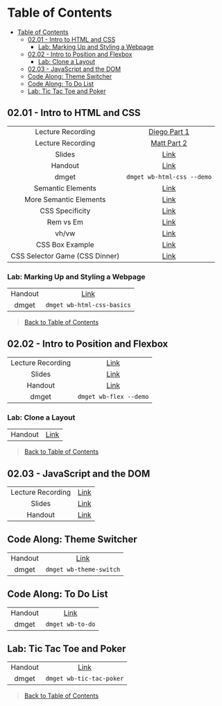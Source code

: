 # Table of Contents

- [Table of Contents](#table-of-contents)
  - [02.01 - Intro to HTML and CSS](#0201---intro-to-html-and-css)
    - [Lab: Marking Up and Styling a Webpage](#lab-marking-up-and-styling-a-webpage)
  - [02.02 - Intro to Position and Flexbox](#0202---intro-to-position-and-flexbox)
    - [Lab: Clone a Layout](#lab-clone-a-layout)
  - [02.03 - JavaScript and the DOM](#0203---javascript-and-the-dom)
  - [Code Along: Theme Switcher](#code-along-theme-switcher)
  - [Code Along: To Do List](#code-along-to-do-list)
  - [Lab: Tic Tac Toe and Poker](#lab-tic-tac-toe-and-poker)

## 02.01 - Intro to HTML and CSS

|  |  |
| :---: | :---: |
| Lecture Recording | [Diego Part 1](https://strategiced.zoom.us/rec/share/ynjZ_nIbjBcFt4EUQihZh-wK-QMj_eQ0XTvbOKCU1Tyj7AC6yI-9XVWaVIy7LtA9.i0YA-X0XAYWsZdoO?startTime=1714694729000) |
| Lecture Recording | [Matt Part 2](https://strategiced.zoom.us/rec/share/BYzLTtMkMImPtFcgN4RSHacn4HWpjz3S5Sou42z5Ew9PkDsPligEVPrHAUzT3jHL.VNBAJ_usprQOKoCx) |
| Slides | [Link](https://ed.devmountain.com/materials/ogptlh2/slides/wb-html-css/) |
| Handout | [Link](https://ed.devmountain.com/materials/ogptlh2/lectures/wb-html-css/) |
| dmget | `dmget wb-html-css --demo` |
| Semantic Elements | [Link](https://www.semrush.com/blog/semantic-html5-guide/) |
| More Semantic Elements | [Link](https://www.freecodecamp.org/news/semantic-html5-elements/) |
| CSS Specificity | [Link](https://css-tricks.com/specifics-on-css-specificity/) |
| Rem vs Em | [Link](https://refine.dev/blog/rem-vs-em/#when-to-use-em-and-rem-units-in-css) |
| vh/vw | [Link](https://www.youtube.com/watch?v=ru3U8MHbFFI&ab_channel=KevinPowell) |
| CSS Box Example | [Link](https://web.dev/static/learn/css/box-model/image/three-photo-frames-610a106217f8d_1440.jpg) |
| CSS Selector Game (CSS Dinner) | [Link](https://flukeout.github.io/#) |

### Lab: Marking Up and Styling a Webpage

|  |  |
| :---: | :---: |
| Handout | [Link](https://ed.devmountain.com/materials/ogptlh2/exercises/wb-html-css-basics/) |
| dmget | `dmget wb-html-css-basics` |

> [Back to Table of Contents](#table-of-contents)

## 02.02 - Intro to Position and Flexbox

|  |  |
| :---: | :---: |
| Lecture Recording | [Link](https://strategiced.zoom.us/rec/share/bFBaUsw2NCAo0-RKwtcfIFIs38UKm5GeImur2WCEhaI2Uyx4tHNzHkzvYAn7Fdpu.ki0ImpMLuMTcE_-K) |
| Slides | [Link](https://ed.devmountain.com/materials/ogptlh1/slides/wb-flex/) |
| Handout | [Link](https://ed.devmountain.com/materials/ogptlh1/lectures/wb-flex/) |
| dmget | `dmget wb-flex --demo` |

### Lab: Clone a Layout

|  |  |
| :---: | :---: |
| Handout | [Link](https://ed.devmountain.com/materials/ogptlh2/exercises/wb-layout/) |

> [Back to Table of Contents](#table-of-contents)

## 02.03 - JavaScript and the DOM

|  |  |
| :---: | :---: |
| Lecture Recording | [Link](https://strategiced.zoom.us/rec/share/bM3wQ2gEYFW1qkJbrSk3uZaDy6WeP1K7KLd650cLWRXIocAfux_6cxGGB9JEqCtN.qMZKU3ZKg8mjPLcq) |
| Slides | [Link](https://ed.devmountain.com/materials/ogptlh2/slides/wb-js-dom/) |
| Handout | [Link](https://ed.devmountain.com/materials/ogptlh2/lectures/wb-js-dom/) |

## Code Along: Theme Switcher

|  |  |
| :---: | :---: |
| Handout | [Link](https://ed.devmountain.com/materials/ogptlh2/exercises/wb-theme-switch/) |
| dmget | `dmget wb-theme-switch` |

## Code Along: To Do List

|  |  |
| :---: | :---: |
| Handout | [Link](https://ed.devmountain.com/materials/ogptlh2/exercises/wb-to-do/) |
| dmget | `dmget wb-to-do` |

## Lab: Tic Tac Toe and Poker

|  |  |
| :---: | :---: |
| Handout | [Link](https://ed.devmountain.com/materials/ogptlh2/exercises/wb-tic-tac-poker/) |
| dmget | `dmget wb-tic-tac-poker` |

> [Back to Table of Contents](#table-of-contents)
